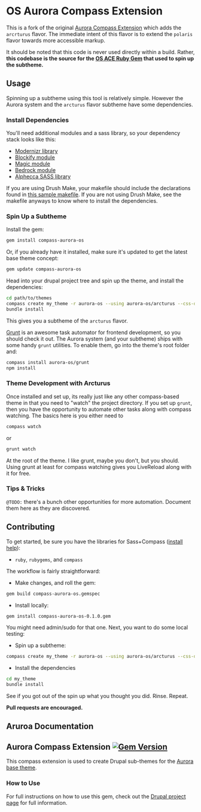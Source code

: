 # OS Aurora Compass Extension
This is a fork of the original [Aurora Compass Extension](https://github.com/Snugug/Aurora) which adds the `arcrturus` flavor. The immediate intent of this flavor is to extend the `polaris` flavor towards more accessible markup.

It should be noted that this code is never used directly within a build. Rather, **this codebase is the source for the [OS ACE Ruby Gem](http://rubygems.org/gems/compass-aurora-os) that used to spin up the subtheme.**

## Usage
Spinning up a subtheme using this tool is relatively simple. However the Aurora system and the `arcturus` flavor subtheme have some dependencies.

### Install Dependencies
You'll need additional modules and a sass library, so your dependency stack looks like this:

* [Modernizr library](http://modernizr.com)
* [Blockify module](https://drupal.org/project/blockify)
* [Magic module](https://drupal.org/project/magic)
* [Bedrock module](https://github.com/opensourcery/bedrock.git)
* [Alphecca SASS library](https://github.com/opensourcery/alphecca.git)

If you are using Drush Make, your makefile should include the declarations found in [this sample makefile](https://github.com/opensourcery/vista-campus/blob/master/vista_campus/theme.make). If you are not using Drush Make, see the makefile anyways to know where to install the dependencies.

### Spin Up a Subtheme

Install the gem:
```bash
gem install compass-aurora-os
```
Or, if you already have it installed, make sure it's updated to get the latest
base theme concept:
```bash
gem update compass-aurora-os
```

Head into your drupal project tree and spin up the theme, and install the dependencies:
```bash
cd path/to/themes
compass create my_theme -r aurora-os --using aurora-os/arcturus --css-dir=css --javascripts-dir=js --fonts-dir=fonts
bundle install
```

This gives you a subtheme of the `arcturus` flavor.

[Grunt](http://gruntjs.com/) is an awesome task automator for frontend development, so you should check it out. The Aurora system (and your subtheme) ships with some handy `grunt` utilities. To enable them, go into the theme's root folder and:
```bash
compass install aurora-os/grunt
npm install
```

### Theme Development with Arcturus
Once installed and set up, its really just like any other compass-based theme in that you need to "watch" the project directory. If you set up `grunt`, then you have the opportunity to automate other tasks along with compass watching. The basics here is you either need to

```bash
compass watch
```
or

```bash
grunt watch
```
At the root of the theme. I like grunt, maybe you don't, but you should. Using grunt at least for compass watching gives you LiveReload along with it for free.

### Tips & Tricks
`@TODO:` there's a bunch other opportunities for more automation. Document them here as they are discovered.

## Contributing
To get started, be sure you have the libraries for Sass+Compass ([install help](http://snugug.com/musings/installing-sass-and-compass-across-all-platform)):

* `ruby`, `rubygems`, and `compass`

The workflow is fairly straightforward:

* Make changes, and roll the gem:

```bash
gem build compass-aurora-os.gemspec
```

* Install locally:

```bash
gem install compass-aurora-os-0.1.0.gem
```

You might need admin/sudo for that one. Next, you want to do some local testing:

* Spin up a subtheme:

```bash
compass create my_theme -r aurora-os --using aurora-os/arcturus --css-dir=css --javascripts-dir=js --fonts-dir=fonts
````

* Install the dependencies

```bash
cd my_theme
bundle install
```

See if you got out of the spin up what you thought you did. Rinse. Repeat.

**Pull requests are encouraged.**

## Aruroa Documentation

## Aurora Compass Extension [![Gem Version](https://badge.fury.io/rb/compass-aurora.png)](http://badge.fury.io/rb/compass-aurora)

This compass extension is used to create Drupal sub-themes for the [Aurora base theme](http://drupal.org/project/aurora).

### How to Use

For full instructions on how to use this gem, check out the [Drupal project page](http://drupal.org/project/aurora) for full information.

